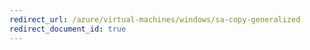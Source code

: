 ```yaml
---
redirect_url: /azure/virtual-machines/windows/sa-copy-generalized
redirect_document_id: true
---
```

